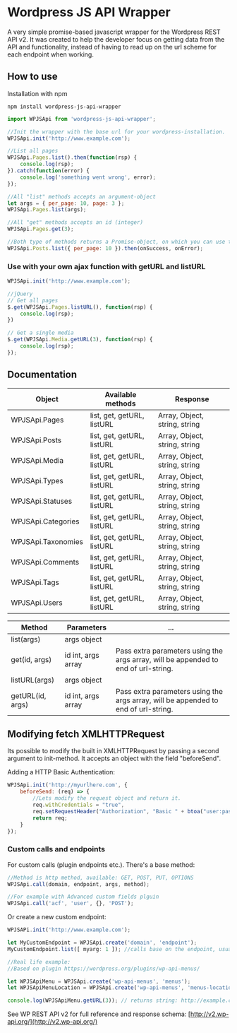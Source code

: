 # Wordpress JS API Wrapper
A very simple promise-based javascript wrapper for the Wordpress REST API v2.
It was created to help the developer focus on getting data from the API and functionality, instead of having to read up on the url scheme for each endpoint when working.

## How to use
Installation with npm
```
npm install wordpress-js-api-wrapper
```

```javascript
import WPJSApi from 'wordpress-js-api-wrapper';

//Init the wrapper with the base url for your wordpress-installation.
WPJSApi.init('http://www.example.com');

//List all pages
WPJSApi.Pages.list().then(function(rsp) {
    console.log(rsp);
}).catch(function(error) {
    console.log('something went wrong', error);
});

//All "list" methods accepts an argument-object
let args = { per_page: 10, page: 3 };
WPJSApi.Pages.list(args);

//All "get" methods accepts an id (integer)
WPJSApi.Pages.get(3);

//Both type of methods returns a Promise-object, on which you can use then / catch for callbacks.
WPJSApi.Posts.list({ per_page: 10 }).then(onSuccess, onError);

```
### Use with your own ajax function with getURL and listURL

```javascript
WPJSApi.init('http://www.example.com');

//jQuery
// Get all pages
$.get(WPJSApi.Pages.listURL(), function(rsp) {
    console.log(rsp);
})

// Get a single media
$.get(WPJSApi.Media.getURL(3), function(rsp) {
    console.log(rsp);
});

```

## Documentation

| Object | Available methods | Response |
| ------ | ----------------- | -------- |
| WPJSApi.Pages | list, get, getURL, listURL   | Array, Object, string, string    |
| WPJSApi.Posts | list, get, getURL, listURL   | Array, Object, string, string    |
| WPJSApi.Media | list, get, getURL, listURL   | Array, Object, string, string    |
| WPJSApi.Types | list, get, getURL, listURL   | Array, Object, string, string    |
| WPJSApi.Statuses | list, get, getURL, listURL   | Array, Object, string, string    |
| WPJSApi.Categories | list, get, getURL, listURL   | Array, Object, string, string    |
| WPJSApi.Taxonomies | list, get, getURL, listURL   | Array, Object, string, string   |
| WPJSApi.Comments | list, get, getURL, listURL   | Array, Object, string, string    |
| WPJSApi.Tags | list, get, getURL, listURL   | Array, Object, string, string    |
| WPJSApi.Users | list, get, getURL, listURL   | Array, Object, string, string   |


| Method | Parameters | ... |
| ------ | ----------------- | -------- |
| list(args)  | args object | |
| get(id, args)     | id int, args array | Pass extra parameters using the args array, will be appended to end of url-string. |
| listURL(args)     | args object | |
| getURL(id, args)  | id int, args array | Pass extra parameters using the args array, will be appended to end of url-string.|

## Modifying fetch XMLHTTPRequest
Its possible to modify the built in XMLHTTPRequest by passing a second argument to init-method. 
It accepts an object with the field "beforeSend".

Adding a HTTP Basic Authentication:
```javascript
WPJSApi.init('http://myurlhere.com', {
    beforeSend: (req) => {
        //Lets modify the request object and return it.
        req.withCredentials = "true",
        req.setRequestHeader("Authorization", "Basic " + btoa("user:pass"));
        return req;
    }
});

```

### Custom calls and endpoints
For custom calls (plugin endpoints etc.). There's a base method:
```javascript
//Method is http method, available: GET, POST, PUT, OPTIONS
WPJSApi.call(domain, endpoint, args, method);

//For example with Advanced custom fields plguin
WPJSApi.call('acf', 'user', {}, 'POST');
```

Or create a new custom endpoint:

```javascript
WPJSAPi.init('http://www.example.com');

let MyCustomEndpoint = WPJSApi.create('domain', 'endpoint');
MyCustomEndpoint.list([ myarg: 1 ]); //calls base on the endpoint, usually the listing

//Real life example:
//Based on plugin https://wordpress.org/plugins/wp-api-menus/

let WPJSApiMenu = WPJSApi.create('wp-api-menus', 'menus');
let WPJSApiMenuLocation = WPJSApi.create('wp-api-menus', 'menus-locations');

console.log(WPJSApiMenu.getURL(3)); // returns string: http://example.com/wp-json/wp-api-menus/v2/menus/3

```

See WP REST API v2 for full reference and response schema:
[http://v2.wp-api.org/](http://v2.wp-api.org/)
